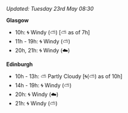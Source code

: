 *Updated: Tuesday 23rd May 08:30*

**Glasgow**

* 10h: :cyclone: Windy (:partly_sunny:) [:partly_sunny: as of 7h]
* 11h - 19h: :cyclone: Windy (:partly_sunny:)
* 20h, 21h: :cyclone: Windy (:cloud:)

**Edinburgh**

* 10h - 13h: :partly_sunny: Partly Cloudy [:cyclone:(:partly_sunny:) as of 10h]
* 14h - 19h: :cyclone: Windy (:partly_sunny:)
* 20h: :cyclone: Windy (:cloud:)
* 21h: :cyclone: Windy (:partly_sunny:)
